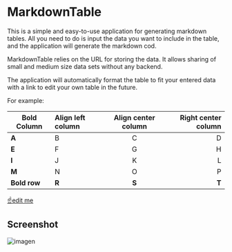 # MarkdownTable

This is a simple and easy-to-use application for generating markdown tables. All you need to do is input the data you want to include in the table, and the application will generate the markdown cod. 

MarkdownTable relies on the URL for storing the data. It allows sharing of small and medium size data sets without any backend.

The application will automatically format the table to fit your entered data with a link to edit your own table in the future.


For example:

| **Bold Column** | Align left column | Align center column | Right center column | 
| ---             | :---              | :---:               | ---:                | 
| **A**           | B                 | C                   | D                   | 
| **E**           | F                 | G                   | H                   | 
| **I**           | J                 | K                   | L                   | 
| **M**           | N                 | O                   | P                   | 
| **Bold row**    | **R**             | **S**               | **T**               | 

[☝️edit me](https://markdowntable.jose.gr/?table=N4Igxg9gNgziBcoAMDQCNoBMEBcBOArgKYC+ANCAIyogCGUAlgOYB2CIURAZjiOSACYa9Zm3jgiLHETx8KAZmGNW7PMwAWvEvzwQA7nEQgArDQxRs8fMW0UwRKLFT9MtHLQQBtTyABCWAAIAYWgCAFs2CgBBZRYAzh4AyChwyJAY0STJaTwk0IiQCgAlDRwsqRk8lIKAXTIfKMK-JqCmgBEQOp8AUSaAMSaAcSaACU76kABJJoApJoBpJoAZcZ8AWSaAOSaAeSaABVW-QN09JqKmgGUmgBVOmpIgA&v=0)

## Screenshot

![imagen](https://user-images.githubusercontent.com/16633/184510713-b0042d8d-8866-48da-95a7-9c4cbb99753b.png)
